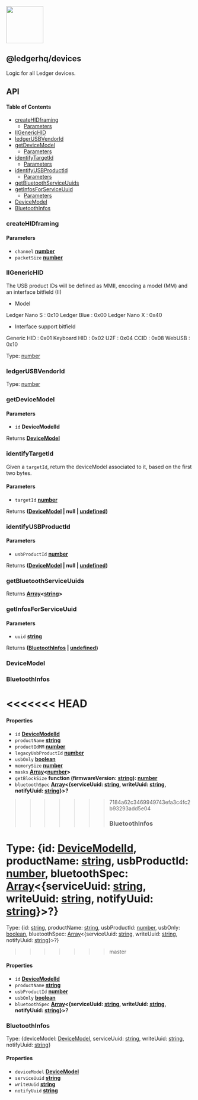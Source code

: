 <img src="https://user-images.githubusercontent.com/211411/34776833-6f1ef4da-f618-11e7-8b13-f0697901d6a8.png" height="100" />

## @ledgerhq/devices

Logic for all Ledger devices.

## API

<!-- Generated by documentation.js. Update this documentation by updating the source code. -->

#### Table of Contents

*   [createHIDframing](#createhidframing)
    *   [Parameters](#parameters)
*   [IIGenericHID](#iigenerichid)
*   [ledgerUSBVendorId](#ledgerusbvendorid)
*   [getDeviceModel](#getdevicemodel)
    *   [Parameters](#parameters-1)
*   [identifyTargetId](#identifytargetid)
    *   [Parameters](#parameters-2)
*   [identifyUSBProductId](#identifyusbproductid)
    *   [Parameters](#parameters-3)
*   [getBluetoothServiceUuids](#getbluetoothserviceuuids)
*   [getInfosForServiceUuid](#getinfosforserviceuuid)
    *   [Parameters](#parameters-4)
*   [DeviceModel](#devicemodel)
*   [BluetoothInfos](#bluetoothinfos)

### createHIDframing

#### Parameters

*   `channel` **[number](https://developer.mozilla.org/docs/Web/JavaScript/Reference/Global_Objects/Number)** 
*   `packetSize` **[number](https://developer.mozilla.org/docs/Web/JavaScript/Reference/Global_Objects/Number)** 

### IIGenericHID

The USB product IDs will be defined as MMII, encoding a model (MM) and an interface bitfield (II)

*   Model

Ledger Nano S : 0x10
Ledger Blue : 0x00
Ledger Nano X : 0x40

*   Interface support bitfield

Generic HID : 0x01
Keyboard HID : 0x02
U2F : 0x04
CCID : 0x08
WebUSB : 0x10

Type: [number](https://developer.mozilla.org/docs/Web/JavaScript/Reference/Global_Objects/Number)

### ledgerUSBVendorId

Type: [number](https://developer.mozilla.org/docs/Web/JavaScript/Reference/Global_Objects/Number)

### getDeviceModel

#### Parameters

*   `id` **DeviceModelId** 

Returns **[DeviceModel](#devicemodel)** 

### identifyTargetId

Given a `targetId`, return the deviceModel associated to it,
based on the first two bytes.

#### Parameters

*   `targetId` **[number](https://developer.mozilla.org/docs/Web/JavaScript/Reference/Global_Objects/Number)** 

Returns **([DeviceModel](#devicemodel) | null | [undefined](https://developer.mozilla.org/docs/Web/JavaScript/Reference/Global_Objects/undefined))** 

### identifyUSBProductId

#### Parameters

*   `usbProductId` **[number](https://developer.mozilla.org/docs/Web/JavaScript/Reference/Global_Objects/Number)** 

Returns **([DeviceModel](#devicemodel) | null | [undefined](https://developer.mozilla.org/docs/Web/JavaScript/Reference/Global_Objects/undefined))** 

### getBluetoothServiceUuids

Returns **[Array](https://developer.mozilla.org/docs/Web/JavaScript/Reference/Global_Objects/Array)<[string](https://developer.mozilla.org/docs/Web/JavaScript/Reference/Global_Objects/String)>** 

### getInfosForServiceUuid

#### Parameters

*   `uuid` **[string](https://developer.mozilla.org/docs/Web/JavaScript/Reference/Global_Objects/String)** 

Returns **([BluetoothInfos](#bluetoothinfos) | [undefined](https://developer.mozilla.org/docs/Web/JavaScript/Reference/Global_Objects/undefined))** 

### DeviceModel

### BluetoothInfos

# <<<<<<< HEAD

#### Properties

*   `id` **[DeviceModelId](#devicemodelid)**
*   `productName` **[string](https://developer.mozilla.org/docs/Web/JavaScript/Reference/Global_Objects/String)**
*   `productIdMM` **[number](https://developer.mozilla.org/docs/Web/JavaScript/Reference/Global_Objects/Number)**
*   `legacyUsbProductId` **[number](https://developer.mozilla.org/docs/Web/JavaScript/Reference/Global_Objects/Number)**
*   `usbOnly` **[boolean](https://developer.mozilla.org/docs/Web/JavaScript/Reference/Global_Objects/Boolean)**
*   `memorySize` **[number](https://developer.mozilla.org/docs/Web/JavaScript/Reference/Global_Objects/Number)**
*   `masks` **[Array](https://developer.mozilla.org/docs/Web/JavaScript/Reference/Global_Objects/Array)<[number](https://developer.mozilla.org/docs/Web/JavaScript/Reference/Global_Objects/Number)>**
*   `getBlockSize` **function (firmwareVersion: [string](https://developer.mozilla.org/docs/Web/JavaScript/Reference/Global_Objects/String)): [number](https://developer.mozilla.org/docs/Web/JavaScript/Reference/Global_Objects/Number)**
*   `bluetoothSpec` **[Array](https://developer.mozilla.org/docs/Web/JavaScript/Reference/Global_Objects/Array)<{serviceUuid: [string](https://developer.mozilla.org/docs/Web/JavaScript/Reference/Global_Objects/String), writeUuid: [string](https://developer.mozilla.org/docs/Web/JavaScript/Reference/Global_Objects/String), notifyUuid: [string](https://developer.mozilla.org/docs/Web/JavaScript/Reference/Global_Objects/String)}>?**

> > > > > > > 7184a62c3469949743efa3c4fc2b93293add5e04
> > > > > > >
> > > > > > > ### BluetoothInfos

# Type: {id: [DeviceModelId](#devicemodelid), productName: [string](https://developer.mozilla.org/docs/Web/JavaScript/Reference/Global_Objects/String), usbProductId: [number](https://developer.mozilla.org/docs/Web/JavaScript/Reference/Global_Objects/Number), bluetoothSpec: [Array](https://developer.mozilla.org/docs/Web/JavaScript/Reference/Global_Objects/Array)<{serviceUuid: [string](https://developer.mozilla.org/docs/Web/JavaScript/Reference/Global_Objects/String), writeUuid: [string](https://developer.mozilla.org/docs/Web/JavaScript/Reference/Global_Objects/String), notifyUuid: [string](https://developer.mozilla.org/docs/Web/JavaScript/Reference/Global_Objects/String)}>?}

Type: {id: [string](https://developer.mozilla.org/docs/Web/JavaScript/Reference/Global_Objects/String), productName: [string](https://developer.mozilla.org/docs/Web/JavaScript/Reference/Global_Objects/String), usbProductId: [number](https://developer.mozilla.org/docs/Web/JavaScript/Reference/Global_Objects/Number), usbOnly: [boolean](https://developer.mozilla.org/docs/Web/JavaScript/Reference/Global_Objects/Boolean), bluetoothSpec: [Array](https://developer.mozilla.org/docs/Web/JavaScript/Reference/Global_Objects/Array)<{serviceUuid: [string](https://developer.mozilla.org/docs/Web/JavaScript/Reference/Global_Objects/String), writeUuid: [string](https://developer.mozilla.org/docs/Web/JavaScript/Reference/Global_Objects/String), notifyUuid: [string](https://developer.mozilla.org/docs/Web/JavaScript/Reference/Global_Objects/String)}>?}

> > > > > > > master

#### Properties

*   `id` **[DeviceModelId](#devicemodelid)**
*   `productName` **[string](https://developer.mozilla.org/docs/Web/JavaScript/Reference/Global_Objects/String)**
*   `usbProductId` **[number](https://developer.mozilla.org/docs/Web/JavaScript/Reference/Global_Objects/Number)**
*   `usbOnly` **[boolean](https://developer.mozilla.org/docs/Web/JavaScript/Reference/Global_Objects/Boolean)**
*   `bluetoothSpec` **[Array](https://developer.mozilla.org/docs/Web/JavaScript/Reference/Global_Objects/Array)<{serviceUuid: [string](https://developer.mozilla.org/docs/Web/JavaScript/Reference/Global_Objects/String), writeUuid: [string](https://developer.mozilla.org/docs/Web/JavaScript/Reference/Global_Objects/String), notifyUuid: [string](https://developer.mozilla.org/docs/Web/JavaScript/Reference/Global_Objects/String)}>?**

### BluetoothInfos

Type: {deviceModel: [DeviceModel](#devicemodel), serviceUuid: [string](https://developer.mozilla.org/docs/Web/JavaScript/Reference/Global_Objects/String), writeUuid: [string](https://developer.mozilla.org/docs/Web/JavaScript/Reference/Global_Objects/String), notifyUuid: [string](https://developer.mozilla.org/docs/Web/JavaScript/Reference/Global_Objects/String)}

#### Properties

*   `deviceModel` **[DeviceModel](#devicemodel)**
*   `serviceUuid` **[string](https://developer.mozilla.org/docs/Web/JavaScript/Reference/Global_Objects/String)**
*   `writeUuid` **[string](https://developer.mozilla.org/docs/Web/JavaScript/Reference/Global_Objects/String)**
*   `notifyUuid` **[string](https://developer.mozilla.org/docs/Web/JavaScript/Reference/Global_Objects/String)**
